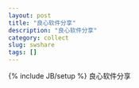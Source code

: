 ```yaml
---
layout: post
title: "良心软件分享"
description: "良心软件分享"
category: collect
slug: swshare
tags: []
---
```

{% include JB/setup %}
良心软件分享